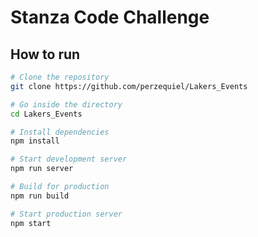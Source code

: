 # Stanza Code Challenge

## How to run

```bash
# Clone the repository
git clone https://github.com/perzequiel/Lakers_Events

# Go inside the directory
cd Lakers_Events

# Install dependencies
npm install

# Start development server
npm run server

# Build for production
npm run build

# Start production server
npm start
```
